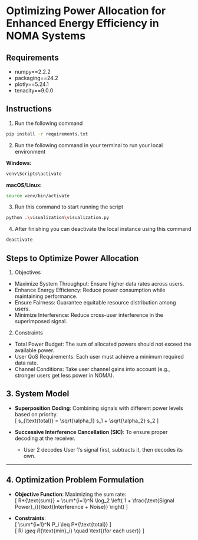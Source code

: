 # Optimizing Power Allocation for Enhanced Energy Efficiency in NOMA Systems

## Requirements

- numpy==2.2.2
- packaging==24.2
- plotly==5.24.1
- tenacity==9.0.0

## Instructions

1. Run the following command

```bash
pip install -r requirements.txt
```

2. Run the following command in your terminal to run your local environment

**Windows:**

```bash
venv\Scripts\activate
```

**macOS/Linux:**

```bash
source venv/bin/activate
```

3. Run this command to start running the script

```bash
python .\visualization\visualization.py
```

4. After finishing you can deactivate the local instance using this command

```bash
deactivate
```

## Steps to Optimize Power Allocation

1. Objectives

- Maximize System Throughput: Ensure higher data rates across users.
- Enhance Energy Efficiency: Reduce power consumption while maintaining performance.
- Ensure Fairness: Guarantee equitable resource distribution among users.
- Minimize Interference: Reduce cross-user interference in the superimposed signal.

2. Constraints

- Total Power Budget: The sum of allocated powers should not exceed the available power.
- User QoS Requirements: Each user must achieve a minimum required data rate.
- Channel Conditions: Take user channel gains into account (e.g., stronger users get less power in NOMA).

## 3. System Model

- **Superposition Coding**: Combining signals with different power levels based on priority.  
  \[
  s\_{\text{total}} = \sqrt{\alpha_1} s_1 + \sqrt{\alpha_2} s_2
  \]

- **Successive Interference Cancellation (SIC)**: To ensure proper decoding at the receiver.
  - User 2 decodes User 1’s signal first, subtracts it, then decodes its own.

---

## 4. Optimization Problem Formulation

- **Objective Function**: Maximizing the sum rate:  
  \[
  R*{\text{sum}} = \sum*{i=1}^N \log_2 \left( 1 + \frac{\text{Signal Power}\_i}{\text{Interference + Noise}} \right)
  \]

- **Constraints**:  
  \[
  \sum*{i=1}^N P_i \leq P*{\text{total}}
  \]  
  \[
  R*i \geq R*{\text{min}\_i} \quad \text{(for each user)}
  \]
